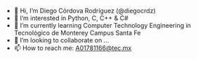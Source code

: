 - 👋 Hi, I’m Diego Córdova Rodríguez (@diegocrdz)
- 👀 I’m interested in Python, C, C++ & C#
- 🌱 I’m currently learning Computer Technology Engineering in Tecnológico de Monterey Campus Santa Fe
- 💞️ I’m looking to collaborate on ...
- 📫 How to reach me: A01781166@tec.mx

<!---
diegocrdz/diegocrdz is a ✨ special ✨ repository because its `README.md` (this file) appears on your GitHub profile.
You can click the Preview link to take a look at your changes.
--->
